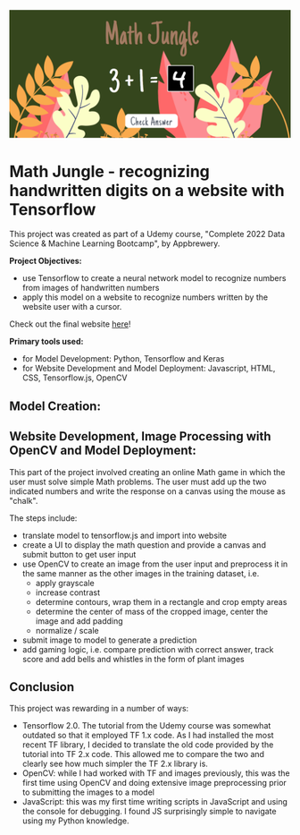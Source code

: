 ![Math Jungle Screenshot](mj_screenshot.png)

# Math Jungle - recognizing handwritten digits on a website with Tensorflow
 
This project was created as part of a Udemy course, "Complete 2022 Data Science & Machine Learning Bootcamp", by Appbrewery.

__Project Objectives:__
- use Tensorflow to create a neural network model to recognize numbers from images of handwritten numbers
- apply this model on a website to recognize numbers written by the website user with a cursor.

Check out the final website [here](https://athielenhaus.github.io/Handwriting-Recognition-with-Tensorflow/)!

__Primary tools used:__
- for Model Development: Python, Tensorflow and Keras
- for Website Development and Model Deployment: Javascript, HTML, CSS, Tensorflow.js, OpenCV

## Model Creation:


## Website Development, Image Processing with OpenCV and Model Deployment:
This part of the project involved creating an online Math game in which the user must solve simple Math problems. The user must add up the two indicated numbers and write the response on a canvas using the mouse as "chalk". 

The steps include:
- translate model to tensorflow.js and import into website
- create a UI to display the math question and provide a canvas and submit button to get user input
- use OpenCV to create an image from the user input and preprocess it in the same manner as the other images in the training dataset, i.e.
  - apply grayscale
  - increase contrast
  - determine contours, wrap them in a rectangle and crop empty areas
  - determine the center of mass of the cropped image, center the image and add padding 
  - normalize / scale
- submit image to model to generate a prediction
- add gaming logic, i.e. compare prediction with correct answer, track score and add bells and whistles in the form of plant images

## Conclusion
This project was rewarding in a number of ways:
- Tensorflow 2.0. The tutorial from the Udemy course was somewhat outdated so that it employed TF 1.x code. As I had installed the most recent TF library, I decided to translate the old code provided by the tutorial into TF 2.x code. This allowed me to compare the two and clearly see how much simpler the TF 2.x library is.
- OpenCV: while I had worked with TF and images previously, this was the first time using OpenCV and doing extensive image preprocessing prior to submitting the images to a model
- JavaScript: this was my first time writing scripts in JavaScript and using the console for debugging. I found JS surprisingly simple to navigate using my Python knowledge.
